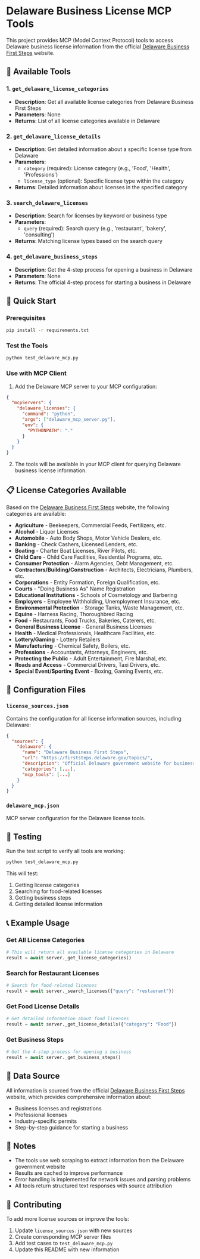 # Delaware Business License MCP Tools

This project provides MCP (Model Context Protocol) tools to access Delaware business license information from the official [Delaware Business First Steps](https://firststeps.delaware.gov/topics/) website.

## 🏢 Available Tools

### 1. `get_delaware_license_categories`
- **Description**: Get all available license categories from Delaware Business First Steps
- **Parameters**: None
- **Returns**: List of all license categories available in Delaware

### 2. `get_delaware_license_details`
- **Description**: Get detailed information about a specific license type from Delaware
- **Parameters**: 
  - `category` (required): License category (e.g., 'Food', 'Health', 'Professions')
  - `license_type` (optional): Specific license type within the category
- **Returns**: Detailed information about licenses in the specified category

### 3. `search_delaware_licenses`
- **Description**: Search for licenses by keyword or business type
- **Parameters**:
  - `query` (required): Search query (e.g., 'restaurant', 'bakery', 'consulting')
- **Returns**: Matching license types based on the search query

### 4. `get_delaware_business_steps`
- **Description**: Get the 4-step process for opening a business in Delaware
- **Parameters**: None
- **Returns**: The official 4-step process for starting a business in Delaware

## 🚀 Quick Start

### Prerequisites
```bash
pip install -r requirements.txt
```

### Test the Tools
```bash
python test_delaware_mcp.py
```

### Use with MCP Client
1. Add the Delaware MCP server to your MCP configuration:
```json
{
  "mcpServers": {
    "delaware_licenses": {
      "command": "python",
      "args": ["delaware_mcp_server.py"],
      "env": {
        "PYTHONPATH": "."
      }
    }
  }
}
```

2. The tools will be available in your MCP client for querying Delaware business license information.

## 📋 License Categories Available

Based on the [Delaware Business First Steps](https://firststeps.delaware.gov/topics/) website, the following categories are available:

- **Agriculture** - Beekeepers, Commercial Feeds, Fertilizers, etc.
- **Alcohol** - Liquor Licenses
- **Automobile** - Auto Body Shops, Motor Vehicle Dealers, etc.
- **Banking** - Check Cashers, Licensed Lenders, etc.
- **Boating** - Charter Boat Licenses, River Pilots, etc.
- **Child Care** - Child Care Facilities, Residential Programs, etc.
- **Consumer Protection** - Alarm Agencies, Debt Management, etc.
- **Contractors/Building/Construction** - Architects, Electricians, Plumbers, etc.
- **Corporations** - Entity Formation, Foreign Qualification, etc.
- **Courts** - "Doing Business As" Name Registration
- **Educational Institutions** - Schools of Cosmetology and Barbering
- **Employers** - Employee Withholding, Unemployment Insurance, etc.
- **Environmental Protection** - Storage Tanks, Waste Management, etc.
- **Equine** - Harness Racing, Thoroughbred Racing
- **Food** - Restaurants, Food Trucks, Bakeries, Caterers, etc.
- **General Business License** - General Business Licenses
- **Health** - Medical Professionals, Healthcare Facilities, etc.
- **Lottery/Gaming** - Lottery Retailers
- **Manufacturing** - Chemical Safety, Boilers, etc.
- **Professions** - Accountants, Attorneys, Engineers, etc.
- **Protecting the Public** - Adult Entertainment, Fire Marshal, etc.
- **Roads and Access** - Commercial Drivers, Taxi Drivers, etc.
- **Special Event/Sporting Event** - Boxing, Gaming Events, etc.

## 🔧 Configuration Files

### `license_sources.json`
Contains the configuration for all license information sources, including Delaware:

```json
{
  "sources": {
    "delaware": {
      "name": "Delaware Business First Steps",
      "url": "https://firststeps.delaware.gov/topics/",
      "description": "Official Delaware government website for business licenses and registrations",
      "categories": [...],
      "mcp_tools": [...]
    }
  }
}
```

### `delaware_mcp.json`
MCP server configuration for the Delaware license tools.

## 🧪 Testing

Run the test script to verify all tools are working:

```bash
python test_delaware_mcp.py
```

This will test:
1. Getting license categories
2. Searching for food-related licenses
3. Getting business steps
4. Getting detailed license information

## 📞 Example Usage

### Get All License Categories
```python
# This will return all available license categories in Delaware
result = await server._get_license_categories()
```

### Search for Restaurant Licenses
```python
# Search for food-related licenses
result = await server._search_licenses({"query": "restaurant"})
```

### Get Food License Details
```python
# Get detailed information about food licenses
result = await server._get_license_details({"category": "Food"})
```

### Get Business Steps
```python
# Get the 4-step process for opening a business
result = await server._get_business_steps()
```

## 🔗 Data Source

All information is sourced from the official [Delaware Business First Steps](https://firststeps.delaware.gov/topics/) website, which provides comprehensive information about:

- Business licenses and registrations
- Professional licenses
- Industry-specific permits
- Step-by-step guidance for starting a business

## 📝 Notes

- The tools use web scraping to extract information from the Delaware government website
- Results are cached to improve performance
- Error handling is implemented for network issues and parsing problems
- All tools return structured text responses with source attribution

## 🤝 Contributing

To add more license sources or improve the tools:

1. Update `license_sources.json` with new sources
2. Create corresponding MCP server files
3. Add test cases to `test_delaware_mcp.py`
4. Update this README with new information 